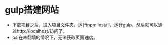 # gulp搭建网站

* 下载项目之后，进入项目文件夹，运行npm install，运行gulp，然后就可以通过http://localhost/访问了。
* psi在未翻墙的情况下，无法获取页面速度。
